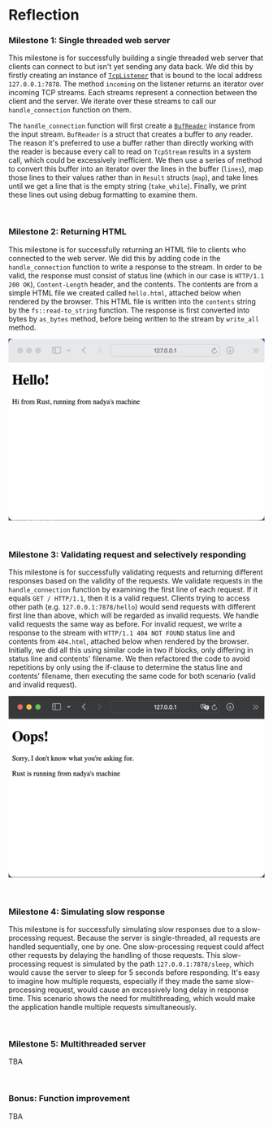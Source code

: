 # Reflection

### Milestone 1: Single threaded web server

This milestone is for successfully building a single threaded web server that clients can connect to but isn't yet sending any data back. We did this by firstly creating an instance of [`TcpListener`](https://doc.rust-lang.org/std/net/struct.TcpListener.html) that is bound to the local address `127.0.0.1:7878`. The method `incoming` on the listener returns an iterator over incoming TCP streams. Each streams represent a connection between the client and the server. We iterate over these streams to call our `handle_connection` function on them. 

The `handle_connection` function will first create a [`BufReader`](https://doc.rust-lang.org/std/io/struct.BufReader.html) instance from the input stream. `BufReader` is a struct that creates a buffer to any reader. The reason it's preferred to use a buffer rather than directly working with the reader is because every call to read on `TcpStream` results in a system call, which could be excessively inefficient. We then use a series of method to convert this buffer into an iterator over the lines in the buffer (`lines`), map those lines to their values rather than in `Result` structs (`map`), and take lines until we get a line that is the empty string (`take_while`). Finally, we print these lines out using debug formatting to examine them.

<br>

### Milestone 2: Returning HTML

This milestone is for successfully returning an HTML file to clients who connected to the web server. We did this by adding code in the `handle_connection` function to write a response to the stream. In order to be valid, the response must consist of status line (which in our case is `HTTP/1.1 200 OK`), `Content-Length` header, and the contents. The contents are from a simple HTML file we created called `hello.html`, attached below when rendered by the browser. This HTML file is written into the `contents` string by the `fs::read-to_string` function. The response is first converted into bytes by `as_bytes` method, before being written to the stream by `write_all` method. 

![commit 2 screenshot](<img/commit2.png>)

<br>

### Milestone 3: Validating request and selectively responding

This milestone is for successfully validating requests and returning different responses based on the validity of the requests. We validate requests in the `handle_connection` function by examining the first line of each request. If it equals `GET / HTTP/1.1`, then it is a valid request. Clients trying to access other path (e.g. `127.0.0.1:7878/hello`) would send requests with different first line than above, which will be regarded as invalid requests. We handle valid requests the same way as before. For invalid request, we write a response to the stream with `HTTP/1.1 404 NOT FOUND` status line and contents from `404.html`, attached below when rendered by the browser. Initially, we did all this using similar code in two if blocks, only differing in status line and contents' filename. We then refactored the code to avoid repetitions by only using the if-clause to determine the status line and contents' filename, then executing the same code for both scenario (valid and invalid request).

![commit 3 screenshot](<img/commit3.png>)

<br>

### Milestone 4: Simulating slow response

This milestone is for successfully simulating slow responses due to a slow-processing request. Because the server is single-threaded, all requests are handled sequentially, one by one. One slow-processing request could affect other requests by delaying the handling of those requests. This slow-processing request is simulated by the path `127.0.0.1:7878/sleep`, which would cause the server to sleep for 5 seconds before responding. It's easy to imagine how multiple requests, especially if they made the same slow-processing request, would cause an excessively long delay in response time. This scenario shows the need for multithreading, which would make the application handle multiple requests simultaneously.  

<br>

### Milestone 5: Multithreaded server

TBA

<br>

### Bonus: Function improvement

TBA
